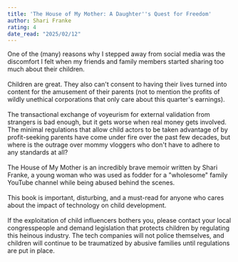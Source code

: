 ```yaml
---
title: 'The House of My Mother: A Daughter''s Quest for Freedom'
author: Shari Franke
rating: 4
date_read: "2025/02/12"
---
```


One of the (many) reasons why I stepped away from social media was the discomfort I felt when my friends and family members started sharing too much about their children. <br/><br/>Children are great. They also can't consent to having their lives turned into content for the amusement of their parents (not to mention the profits of wildly unethical corporations that only care about this quarter's earnings).<br/><br/>The transactional exchange of voyeurism for external validation from strangers is bad enough, but it gets worse when real money gets involved. The minimal regulations that allow child actors to be taken advantage of by profit-seeking parents have come under fire over the past few decades, but where is the outrage over mommy vloggers who don't have to adhere to any standards at all?<br/><br/>The House of My Mother is an incredibly brave memoir written by Shari Franke, a young woman who was used as fodder for a "wholesome" family YouTube channel while being abused behind the scenes. <br/><br/>This book is important, disturbing, and a must-read for anyone who cares about the impact of technology on child development. <br/><br/>If the exploitation of child influencers bothers you, please contact your local congresspeople and demand legislation that protects children by regulating this heinous industry. The tech companies will not police themselves, and children will continue to be traumatized by abusive families until regulations are put in place. 